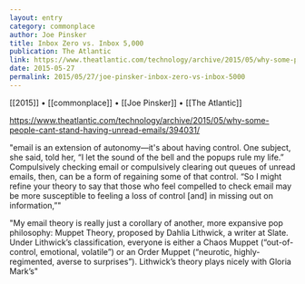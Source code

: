 ```yaml
---
layout: entry
category: commonplace
author: Joe Pinsker
title: Inbox Zero vs. Inbox 5,000
publication: The Atlantic
link: https://www.theatlantic.com/technology/archive/2015/05/why-some-people-cant-stand-having-unread-emails/394031/
date: 2015-05-27
permalink: 2015/05/27/joe-pinsker-inbox-zero-vs-inbox-5000
---
```


[[2015]] • [[commonplace]] • [[Joe Pinsker]] • [[The Atlantic]] 

https://www.theatlantic.com/technology/archive/2015/05/why-some-people-cant-stand-having-unread-emails/394031/

"email is an extension of autonomy—it's about having control. One subject, she said, told her, “I let the sound of the bell and the popups rule my life.” Compulsively checking email or compulsively clearing out queues of unread emails, then, can be a form of regaining some of that control. “So I might refine your theory to say that those who feel compelled to check email may be more susceptible to feeling a loss of control [and] in missing out on information,”"

"My email theory is really just a corollary of another, more expansive pop philosophy: Muppet Theory, proposed by Dahlia Lithwick, a writer at Slate. Under Lithwick’s classification, everyone is either a Chaos Muppet (“out-of-control, emotional, volatile”) or an Order Muppet (“neurotic, highly-regimented, averse to surprises”). Lithwick’s theory plays nicely with Gloria Mark’s"
